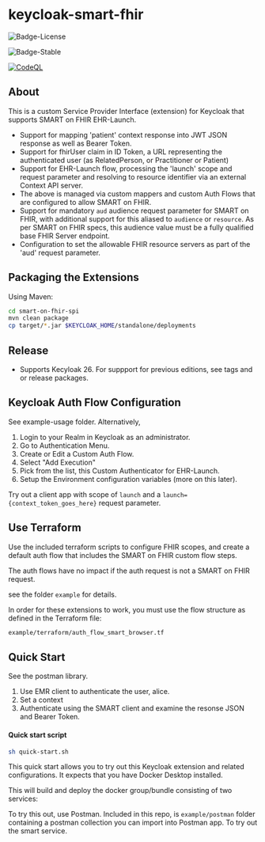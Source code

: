 # keycloak-smart-fhir

![Badge-License]

![Badge-Stable]

[![CodeQL](https://github.com/zedwerks/keycloak-smart-fhir/actions/workflows/github-code-scanning/codeql/badge.svg)](https://github.com/zedwerks/keycloak-smart-fhir/actions/workflows/github-code-scanning/codeql)

## About

This is a custom Service Provider Interface (extension) for Keycloak that supports SMART on FHIR  EHR-Launch.

- Support for mapping 'patient' context response into JWT JSON response as well as Bearer Token.
- Support for fhirUser claim in ID Token, a URL representing the authenticated user (as RelatedPerson, or Practitioner or Patient)
- Support for EHR-Launch flow, processing the 'launch' scope and request parameter and resolving to resource identifier via an external Context API server.
- The above is managed via custom mappers and custom Auth Flows that are configured to allow SMART on FHIR.
- Support for mandatory ```aud``` audience request parameter for SMART on FHIR, with additional support for this aliased to ```audience``` or ```resource```. As per SMART on FHIR specs, this audience value must be a fully qualified base FHIR Server endpoint.
- Configuration to set the allowable FHIR resource servers as part of the 'aud' request parameter.

## Packaging the Extensions

Using Maven:

```bash
cd smart-on-fhir-spi
mvn clean package
cp target/*.jar $KEYCLOAK_HOME/standalone/deployments
```

## Release

- Supports Kecyloak 26. For suppport for previous editions, see tags and or release packages. 

## Keycloak Auth Flow Configuration

See example-usage folder. Alternatively,

1. Login to your Realm in Keycloak as an administrator.
2. Go to Authentication Menu.
3. Create or Edit a Custom Auth Flow.
4. Select "Add Execution"
5. Pick from the list, this Custom Authenticator for EHR-Launch.
6. Setup the Environment configuration variables (more on this later).

Try out a client app with scope of ```launch``` and a ```launch={context_token_goes_here}``` request parameter.

## Use Terraform

Use the included terraform scripts to configure FHIR scopes, and create a default auth flow
that includes the SMART on FHIR custom flow steps.

The auth flows have no impact if the auth request is not a SMART on FHIR request.

see the folder ```example``` for details.

In order for these extensions to work, you must use the flow structure as defined in the Terraform file:

```bash
example/terraform/auth_flow_smart_browser.tf
```

## Quick Start

See the postman library. 

1. Use EMR client to authenticate the user, alice.
2. Set a context
3. Authenticate using the SMART client and examine the resonse JSON and Bearer Token.

#### Quick start script

```bash
sh quick-start.sh
```

This quick start allows you to try out this Keycloak extension and related configurations. It expects that you have Docker Desktop installed.

This will build and deploy the docker group/bundle consisting of two services:

To try this out, use Postman. Included in this repo, is ```example/postman``` folder containing a postman collection you can import into Postman app. To try out the smart service.


[Badge-License]: https://img.shields.io/badge/license-apache%202.0-60C060.svg
[Badge-Maturing]: https://img.shields.io/badge/Lifecycle-Maturing-007EC6
[Badge-Stable]: https://img.shields.io/badge/status-Stable-brightgreen


